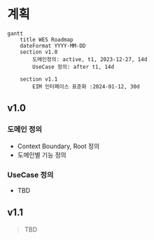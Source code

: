 # 계획

```mermaid
gantt
    title WES Roadmap
    dateFormat YYYY-MM-DD
    section v1.0
        도메인정의: active, t1, 2023-12-27, 14d
        UseCase 정의: after t1, 14d
    
    section v1.1
        EIM 인터페이스 표준화 :2024-01-12, 30d
```

## v1.0
### 도메인 정의
- Context Boundary, Root 정의
- 도메인별 기능 정의

### UseCase 정의
- TBD

## v1.1
> TBD
